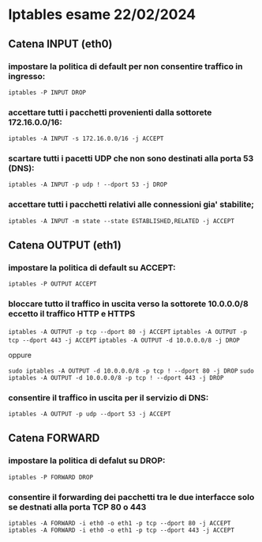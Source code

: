 # Iptables esame 22/02/2024

## Catena INPUT (eth0)

### impostare la politica di default per non consentire traffico in ingresso:
`iptables -P INPUT DROP`

### accettare tutti i pacchetti provenienti dalla sottorete 172.16.0.0/16:
`iptables -A INPUT -s 172.16.0.0/16 -j ACCEPT`

### scartare tutti i pacetti UDP che non sono destinati alla porta 53 (DNS):
`iptables -A INPUT -p udp ! --dport 53 -j DROP`

### accettare tutti i pacchetti relativi alle connessioni gia' stabilite;
`iptables -A INPUT -m state --state ESTABLISHED,RELATED -j ACCEPT`

## Catena OUTPUT (eth1)

### impostare la politica di default su ACCEPT:
`iptables -P OUTPUT ACCEPT`

### bloccare tutto il traffico in uscita verso la sottorete 10.0.0.0/8 eccetto il traffico HTTP e HTTPS
`iptables -A OUTPUT -p tcp --dport 80 -j ACCEPT`
`iptables -A OUTPUT -p tcp --dport 443 -j ACCEPT`
`iptables -A OUTPUT -d 10.0.0.0/8 -j DROP`

oppure

`sudo iptables -A OUTPUT -d 10.0.0.0/8 -p tcp ! --dport 80 -j DROP`
`sudo iptables -A OUTPUT -d 10.0.0.0/8 -p tcp ! --dport 443 -j DROP`

### consentire il traffico in uscita per il servizio di DNS:
`iptables -A OUTPUT -p udp --dport 53 -j ACCEPT`

## Catena FORWARD

### impostare la politica di defalut su DROP:
`iptables -P FORWARD DROP`

### consentire il forwarding dei pacchetti tra le due interfacce solo se destnati alla porta TCP 80 o 443
`iptables -A FORWARD -i eth0 -o eth1 -p tcp --dport 80 -j ACCEPT`
`iptables -A FORWARD -i eth0 -o eth1 -p tcp --dport 443 -j ACCEPT`